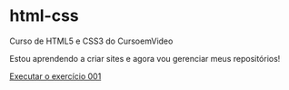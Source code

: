 # html-css
Curso de HTML5 e CSS3 do CursoemVideo

Estou aprendendo a criar sites e agora vou gerenciar meus repositórios!

<a href="https://dvidmarttins.github.io/html-css/exercicios/ex001/index.html">Executar o exercício 001</a>